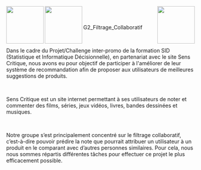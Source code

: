 <html>
  <body>
    <img src="http://departement-math.univ-tlse3.fr/medias/photo/logosidbigdata_1518444334675-png?ID_FICHE=301126" width="100" align="left"/>
    <img src="https://upload.wikimedia.org/wikipedia/fr/a/a4/Logo_UT3.jpg" width="100" align="left"/>
    <img src="https://www.senscritique.com/senscritique.png" width="100" align="right"/>
    <br />
    <br />
    <p>G2_Filtrage_Collaboratif</p>
    <br />
    <p>Dans le cadre du Projet/Challenge inter-promo de la formation SID (Statistique et Informatique Décisionnelle), en partenariat avec le site Sens Critique, nous avons eu pour objectif de participer à l'améliorer de leur système de recommandation afin de proposer aux utilisateurs de meilleures suggestions de produits.</p>
    <br />
    <p>Sens Critique est un site internet permettant à ses utilisateurs de noter et commenter des films, séries, jeux vidéos, livres, bandes dessinées et musiques.</p>
    <br />
    <p>Notre groupe s’est principalement concentré sur le filtrage collaboratif, c’est-à-dire pouvoir prédire la note que pourrait attribuer un utilisateur à un produit en le comparant avec d’autres personnes similaires. Pour cela, nous nous sommes répartis différentes tâches pour effectuer ce projet le plus efficacement possible.</p>
  </body>
</html>



